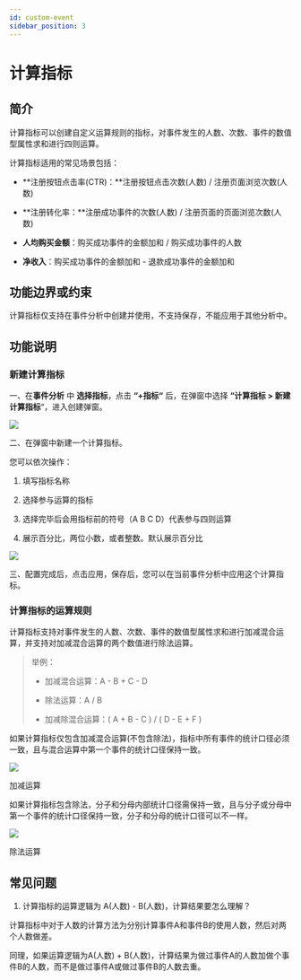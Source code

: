 ```yaml
---
id: custom-event
sidebar_position: 3
---
```


# 计算指标

## 简介[](#jian-jie)

计算指标可以创建自定义运算规则的指标，对事件发生的人数、次数、事件的数值型属性求和进行四则运算。

计算指标适用的常见场景包括：

* **注册按钮点击率(CTR)：**注册按钮点击次数(人数) / 注册页面浏览次数(人数)
    
* **注册转化率：**注册成功事件的次数(人数) / 注册页面的页面浏览次数(人数)
    
* **人均购买金额**：购买成功事件的金额加和 / 购买成功事件的人数
    
* **净收入**：购买成功事件的金额加和 \- 退款成功事件的金额加和
    
## 功能边界或约束[](#gong-neng-bian-jie-huo-yue-shu)

计算指标仅支持在事件分析中创建并使用，不支持保存，不能应用于其他分析中。

## 功能说明[](#gong-neng-shuo-ming)

### 新建计算指标[](#xin-jian-ji-suan-zhi-biao)

一、在**事件分析** 中 **选择指标**，点击 **“+指标“** 后，在弹窗中选择 **“计算指标 \> 新建计算指标**“，进入创建弹窗。

![](/img/assets-M2qbZInaXgdm8kkNospsyncd08755a073d59bbc64798a93c6115b8867eed487.png)

二、在弹窗中新建一个计算指标。

您可以依次操作：

1.  填写指标名称
    
2.  选择参与运算的指标
    
3.  选择完毕后会用指标前的符号（A B C D）代表参与四则运算
    
4.  展示百分比，两位小数，或者整数。默认展示百分比
    
![](/img/assets-M2qbZInaXgdm8kkNosp-MVQkwJRs6eFaHkG2bNA-MVQqn0tCmtE9YaN3nIc%E4%BA%8B%E4%BB%B6%E5%88%86%E6%9E%904.png)

三、配置完成后，点击应用，保存后，您可以在当前事件分析中应用这个计算指标。

### 计算指标的运算规则[](#ji-suan-zhi-biao-de-yun-suan-gui-ze)

计算指标支持对事件发生的人数、次数、事件的数值型属性求和进行加减混合运算，并支持对加减混合运算的两个数值进行除法运算。

> 举例：
> 
> * 加减混合运算：A - B + C - D
>
> * 除法运算：A / B
>
> * 加减除混合运算：( A + B - C ) / ( D - E + F )
>

如果计算指标仅包含加减混合运算(不包含除法)，指标中所有事件的统计口径必须一致，且与混合运算中第一个事件的统计口径保持一致。

![](/img/assets-M2qbZInaXgdm8kkNospsync80630e6089a13f19e087953ad5d4b14051b3ea90.png)

加减运算

如果计算指标包含除法，分子和分母内部统计口径需保持一致，且与分子或分母中第一个事件的统计口径保持一致，分子和分母的统计口径可以不一样。

![](/img/assets-M2qbZInaXgdm8kkNospsync217dfcff6e85087910fc2fde1ced45a1da0e7877.png)

除法运算

## 常见问题[](#chang-jian-wen-ti)

1. 计算指标的运算逻辑为 A(人数) - B(人数)，计算结果要怎么理解？[](#1-ji-suan-zhi-biao-de-yun-suan-luo-ji-wei-aren-shu-bren-shu-ji-suan-jie-guo-yao-zen-mo-li-jie)

计算指标中对于人数的计算方法为分别计算事件A和事件B的使用人数，然后对两个人数做差。

同理，如果运算逻辑为A(人数) + B(人数)，计算结果为做过事件A的人数加做个事件B的人数，而不是做过事件A或做过事件B的人数去重。
